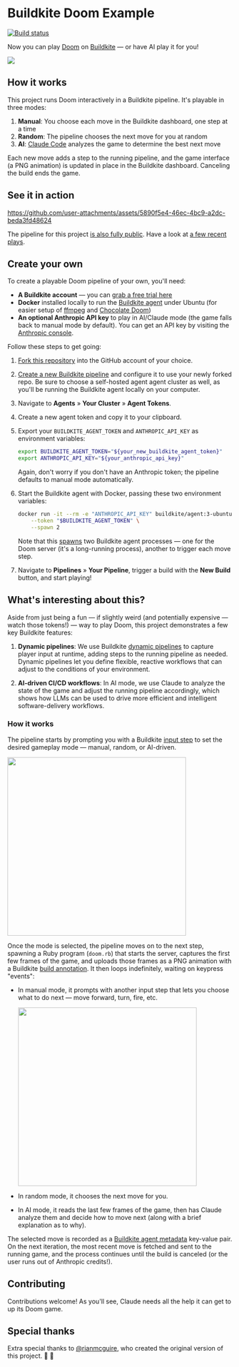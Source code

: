 # Buildkite Doom Example

[![Build status](https://badge.buildkite.com/61ca6abfd586f4075560b0b11221b879bdc62f00f65c9a07a3.svg)](https://buildkite.com/buildkite/doom-example)

Now you can play [Doom](https://www.chocolate-doom.org/wiki/index.php/Chocolate_Doom) on [Buildkite](https://buildkite.com) — or have AI play it for you!

![](https://github.com/user-attachments/assets/a62f386c-a462-412a-a7e7-3a2eeece4b39)

## How it works

This project runs Doom interactively in a Buildkite pipeline. It's playable in three modes:

1. **Manual**: You choose each move in the Buildkite dashboard, one step at a time
2. **Random**: The pipeline chooses the next move for you at random
3. **AI**: [Claude Code](https://docs.anthropic.com/en/docs/claude-code/overview) analyzes the game to determine the best next move

Each new move adds a step to the running pipeline, and the game interface (a PNG animation) is updated in place in the Buildkite dashboard. Canceling the build ends the game.

## See it in action 

https://github.com/user-attachments/assets/5890f5e4-46ec-4bc9-a2dc-beda3fd48624

The pipeline for this project [is also fully public](https://buildkite.com/cnunciato/buildkite-doom-example). Have a look at [a few recent plays](https://buildkite.com/cnunciato/buildkite-doom-example/builds/32/annotations).

## Create your own

To create a playable Doom pipeline of your own, you'll need:

* **A Buildkite account** — you can [grab a free trial here](https://buildkite.com/signup)
* **Docker** installed locally to run the [Buildkite agent](https://buildkite.com/docs/agent/v3) under Ubuntu (for easier setup of [ffmpeg](https://ffmpeg.org/) and [Chocolate Doom](https://www.chocolate-doom.org/wiki/index.php/Chocolate_Doom))
* **An optional Anthropic API key** to play in AI/Claude mode (the game falls back to manual mode by default). You can get an API key by visiting the [Anthropic console](https://console.anthropic.com/settings/keys).

Follow these steps to get going:

1. [Fork this repository](https://github.com/cnunciato/buildkite-doom-example/fork) into the GitHub account of your choice.
1. [Create a new Buildkite pipeline](https://buildkite.com/new) and configure it to use your newly forked repo. Be sure to choose a self-hosted agent agent cluster as well, as you'll be running the Buildkite agent locally on your computer.
1. Navigate to **Agents** &raquo; **Your Cluster** &raquo; **Agent Tokens**.
1. Create a new agent token and copy it to your clipboard.  
1. Export your `BUILDKITE_AGENT_TOKEN` and `ANTHROPIC_API_KEY` as environment variables:

    ```bash
    export BUILDKITE_AGENT_TOKEN="${your_new_buildkite_agent_token}"
    export ANTHROPIC_API_KEY="${your_anthropic_api_key}"
    ```

    Again, don't worry if you don't have an Anthropic token; the pipeline defaults to manual mode automatically.

1. Start the Buildkite agent with Docker, passing these two environment variables:

    ```bash
    docker run -it --rm -e "ANTHROPIC_API_KEY" buildkite/agent:3-ubuntu start \
        --token "$BUILDKITE_AGENT_TOKEN" \
        --spawn 2
    ```

    Note that this [spawns](https://buildkite.com/docs/agent/v3/cli-start#spawn) two Buildkite agent processes — one for the Doom server (it's a long-running process), another to trigger each move step.

3. Navigate to **Pipelines** &raquo; **Your Pipeline**, trigger a build with the **New Build** button, and start playing!

## What's interesting about this?

Aside from just being a fun — if slightly weird (and potentially expensive — watch those tokens!) — way to play Doom, this project demonstrates a few key Buildkite features:

1. **Dynamic pipelines**: We use Buildkite [dynamic pipelines](https://buildkite.com/docs/pipelines/configure/dynamic-pipelines) to capture player input at runtime, adding steps to the running pipeline as needed. Dynamic pipelines let you define flexible, reactive workflows that can adjust to the conditions of your environment.

1. **AI-driven CI/CD workflows**: In AI mode, we use Claude to analyze the state of the game and adjust the running pipeline accordingly, which shows how LLMs can be used to drive more efficient and intelligent software-delivery workflows.

### How it works

The pipeline starts by prompting you with a Buildkite [input step](https://buildkite.com/docs/pipelines/configure/step-types/input-step) to set the desired gameplay mode — manual, random, or AI-driven.

<img width="400" src="https://github.com/user-attachments/assets/d414d13d-ad52-4cbe-a24b-03d440f71230" />

Once the mode is selected, the pipeline moves on to the next step, spawning a Ruby program (`doom.rb`) that starts the server, captures the first few frames of the game, and uploads those frames as a PNG animation with a Buildkite [build annotation](https://buildkite.com/docs/apis/rest-api/annotations). It then loops indefinitely, waiting on keypress "events":

* In manual mode, it prompts with another input step that lets you choose what to do next — move forward, turn, fire, etc.

    <img width="400" src="https://github.com/user-attachments/assets/02278258-f395-40f4-9d55-55fcc444796c" />

* In random mode, it chooses the next move for you.

* In AI mode, it reads the last few frames of the game, then has Claude analyze them and decide how to move next (along with a brief explanation as to why).

The selected move is recorded as a [Buildkite agent metadata](https://buildkite.com/docs/pipelines/configure/build-meta-data) key-value pair. On the next iteration, the most recent move is fetched and sent to the running game, and the process continues until the build is canceled (or the user runs out of Anthropic credits!).

## Contributing

Contributions welcome! As you'll see, Claude needs all the help it can get to up its Doom game.

## Special thanks

Extra special thanks to [@rianmcguire](https://github.com/rianmcguire), who created the original version of this project. :raised_hands: :green_heart:
